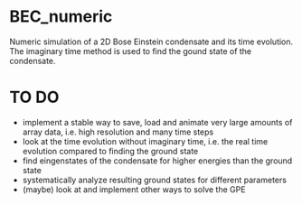 # BEC_numeric
Numeric simulation of a 2D Bose Einstein condensate and its time evolution.
The imaginary time method is used to find the gound state of the condensate.

# TO DO
 - implement a stable way to save, load and animate very large amounts of array data, i.e. high resolution and many time steps
 - look at the time evolution without imaginary time, i.e. the real time evolution compared to finding the ground state
 - find eingenstates of the condensate for higher energies than the ground state
 - systematically analyze resulting ground states for different parameters
 - (maybe) look at and implement other ways to solve the GPE